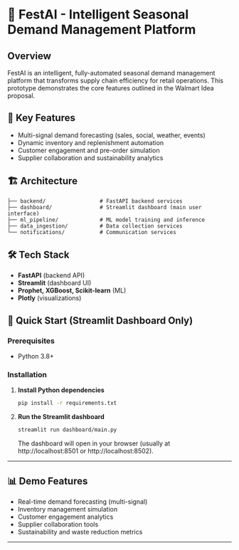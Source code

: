 # 🎯 FestAI - Intelligent Seasonal Demand Management Platform

## Overview
FestAI is an intelligent, fully-automated seasonal demand management platform that transforms supply chain efficiency for retail operations. This prototype demonstrates the core features outlined in the Walmart Idea proposal.

## 🚀 Key Features

- Multi-signal demand forecasting (sales, social, weather, events)
- Dynamic inventory and replenishment automation
- Customer engagement and pre-order simulation
- Supplier collaboration and sustainability analytics

## 🏗️ Architecture

```
├── backend/                 # FastAPI backend services
├── dashboard/               # Streamlit dashboard (main user interface)
├── ml_pipeline/             # ML model training and inference
├── data_ingestion/          # Data collection services
└── notifications/           # Communication services
```

## 🛠️ Tech Stack

- **FastAPI** (backend API)
- **Streamlit** (dashboard UI)
- **Prophet, XGBoost, Scikit-learn** (ML)
- **Plotly** (visualizations)

## 🚀 Quick Start (Streamlit Dashboard Only)

### Prerequisites
- Python 3.8+

### Installation

1. **Install Python dependencies**
   ```bash
   pip install -r requirements.txt
   ```

2. **Run the Streamlit dashboard**
   ```bash
   streamlit run dashboard/main.py
   ```
   The dashboard will open in your browser (usually at http://localhost:8501 or http://localhost:8502).

---

## 📊 Demo Features

- Real-time demand forecasting (multi-signal)
- Inventory management simulation
- Customer engagement analytics
- Supplier collaboration tools
- Sustainability and waste reduction metrics

---